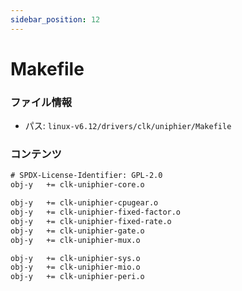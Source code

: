 ```yaml
---
sidebar_position: 12
---
```

# Makefile

### ファイル情報

- パス: `linux-v6.12/drivers/clk/uniphier/Makefile`

### コンテンツ

```txt
# SPDX-License-Identifier: GPL-2.0
obj-y	+= clk-uniphier-core.o

obj-y	+= clk-uniphier-cpugear.o
obj-y	+= clk-uniphier-fixed-factor.o
obj-y	+= clk-uniphier-fixed-rate.o
obj-y	+= clk-uniphier-gate.o
obj-y	+= clk-uniphier-mux.o

obj-y	+= clk-uniphier-sys.o
obj-y	+= clk-uniphier-mio.o
obj-y	+= clk-uniphier-peri.o

```
